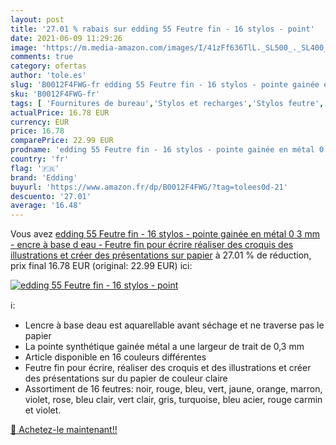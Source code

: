 ```yaml
---
layout: post
title: '27.01 % rabais sur edding 55 Feutre fin - 16 stylos - point'
date: 2021-06-09 11:29:26
image: 'https://m.media-amazon.com/images/I/41zFf636TlL._SL500_._SL400_.jpg'
comments: true
category: ofertas
author: 'tole.es'
slug: 'B0012F4FWG-fr edding 55 Feutre fin - 16 stylos - pointe gainée en métal...'
sku: 'B0012F4FWG-fr'
tags: [ 'Fournitures de bureau','Stylos et recharges','Stylos feutre','edding','Écriture', ]
actualPrice: 16.78 EUR
currency: EUR
price: 16.78
comparePrice: 22.99 EUR
prodname: 'edding 55 Feutre fin - 16 stylos - pointe gainée en métal 0 3 mm - encre à base d eau - Feutre fin pour écrire  réaliser des croquis  des illustrations et créer des présentations sur papier'
country: 'fr'
flag: '🇫🇷'
brand: 'Edding'
buyurl: 'https://www.amazon.fr/dp/B0012F4FWG/?tag=tolees0d-21'
descuento: '27.01'
average: '16.48'
---
```


Vous avez [edding 55 Feutre fin - 16 stylos - pointe gainée en métal 0 3 mm - encre à base d eau - Feutre fin pour écrire  réaliser des croquis  des illustrations et créer des présentations sur papier](https://www.amazon.fr/dp/B0012F4FWG/?tag=tolees0d-21)  à  27.01 % de réduction, prix final  16.78 EUR (original: 22.99 EUR) ici:

[![edding 55 Feutre fin - 16 stylos - point](https://m.media-amazon.com/images/I/41zFf636TlL._SL500_._SL400_.jpg)](https://www.amazon.fr/dp/B0012F4FWG/?tag=tolees0d-21)

ℹ️:

- Lencre à base deau est aquarellable avant séchage et ne traverse pas le papier
- La pointe synthétique gainée métal a une largeur de trait de 0,3 mm
- Article disponible en 16 couleurs différentes
- Feutre fin pour écrire, réaliser des croquis et des illustrations et créer des présentations sur du papier de couleur claire
- Assortiment de 16 feutres: noir, rouge, bleu, vert, jaune, orange, marron, violet, rose, bleu clair, vert clair, gris, turquoise, bleu acier, rouge carmin et violet.

[🛒 Achetez-le maintenant!!](https://www.amazon.fr/dp/B0012F4FWG/?tag=tolees0d-21)
